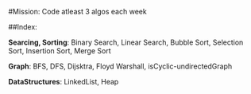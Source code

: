 #Mission: Code atleast 3 algos each week

##Index:

**Searcing, Sorting**: Binary Search, Linear Search, Bubble Sort, Selection Sort, Insertion Sort, Merge Sort

**Graph**: BFS, DFS, Dijsktra, Floyd Warshall, isCyclic-undirectedGraph

**DataStructures**: LinkedList, Heap